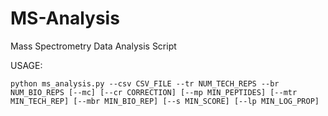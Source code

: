 # MS-Analysis

Mass Spectrometry Data Analysis Script

USAGE:

`python ms_analysis.py --csv CSV_FILE --tr NUM_TECH_REPS --br NUM_BIO_REPS [--mc] [--cr CORRECTION] [--mp MIN_PEPTIDES] [--mtr MIN_TECH_REP] [--mbr MIN_BIO_REP] [--s MIN_SCORE] [--lp MIN_LOG_PROP]`
